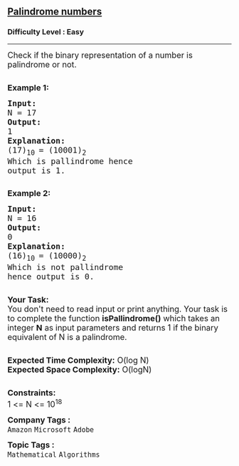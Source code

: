 <h2><a href="https://www.geeksforgeeks.org/problems/palindrome-numbers0942/1?page=4&category=Mathematical&difficulty=Easy&sortBy=submissions">Palindrome numbers</a></h2><h3>Difficulty Level : Easy</h3><hr><div class="problems_problem_content__Xm_eO"><p><span style="font-size:18px">Check if the binary representation of a number is palindrome or not.</span><br>
&nbsp;</p>

<p><span style="font-size:18px"><strong>Example 1:</strong></span></p>

<pre><span style="font-size:18px"><strong>Input:</strong>
N = 17
<strong>Output:</strong>
1
<strong>Explanation:</strong>
(17)<sub>10 </sub>= (10001)<sub>2</sub></span>
<span style="font-size:18px">Which is pallindrome hence
output is 1.
</span>
</pre>

<p><span style="font-size:18px"><strong>Example 2:</strong></span></p>

<pre><span style="font-size:18px"><strong>Input:</strong>
N = 16
<strong>Output:</strong>
0
<strong>Explanation:</strong>
(16)<sub>10 </sub>= (10000)<sub>2</sub>
Which is not pallindrome 
hence output is 0.</span>
</pre>

<p><br>
<span style="font-size:18px"><strong>Your Task:</strong><br>
You don't need to read input or print anything. Your task is to complete the function <strong>isPallindrome()</strong>&nbsp;which takes&nbsp;an integer <strong>N</strong>&nbsp;as input parameters&nbsp;and returns 1 if the binary equivalent of N is a palindrome.</span><br>
&nbsp;</p>

<p><span style="font-size:18px"><strong>Expected Time Complexity:</strong> O(log N)<br>
<strong>Expected Space Complexity:</strong> O(logN)</span><br>
&nbsp;</p>

<p><span style="font-size:18px"><strong>Constraints:</strong><br>
1 &lt;= N &lt;= 10<sup>18</sup></span></p>
</div><p><span style=font-size:18px><strong>Company Tags : </strong><br><code>Amazon</code>&nbsp;<code>Microsoft</code>&nbsp;<code>Adobe</code>&nbsp;<br><p><span style=font-size:18px><strong>Topic Tags : </strong><br><code>Mathematical</code>&nbsp;<code>Algorithms</code>&nbsp;